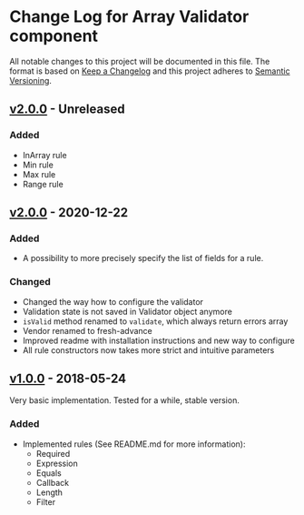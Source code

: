 # Change Log for Array Validator component

All notable changes to this project will be documented in this file.
The format is based on [Keep a Changelog](http://keepachangelog.com/)
and this project adheres to [Semantic Versioning](http://semver.org/).

## [v2.0.0] - Unreleased

### Added
- InArray rule
- Min rule
- Max rule
- Range rule

## [v2.0.0] - 2020-12-22

### Added
- A possibility to more precisely specify the list of fields for a rule.

### Changed
- Changed the way how to configure the validator
- Validation state is not saved in Validator object anymore
- ``isValid`` method renamed to ``validate``, which always return errors array
- Vendor renamed to fresh-advance
- Improved readme with installation instructions and new way to configure
- All rule constructors now takes more strict and intuitive parameters

## [v1.0.0] - 2018-05-24

Very basic implementation. Tested for a while, stable version.

### Added
- Implemented rules (See README.md for more information):
    * Required
    * Expression
    * Equals
    * Callback
    * Length
    * Filter


[v2.1.0]: https://github.com/Sieg/array-validator/compare/v2.0.0...v2.1.0
[v2.0.0]: https://github.com/Sieg/array-validator/compare/v1.0.0...v2.0.0
[v1.0.0]: https://github.com/Sieg/array-validator/compare/3778b8fe...v1.0.0